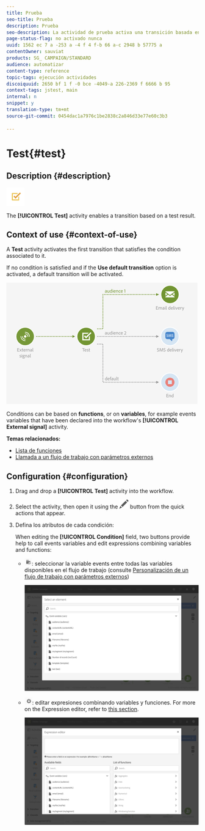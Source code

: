```yaml
---
title: Prueba
seo-title: Prueba
description: Prueba
seo-description: La actividad de prueba activa una transición basada en un resultado de prueba.
page-status-flag: no activado nunca
uuid: 1562 ec 7 a -253 a -4 f 4 f-b 66 a-c 2948 b 57775 a
contentOwner: sauviat
products: SG_ CAMPAIGN/STANDARD
audience: automatizar
content-type: reference
topic-tags: ejecución actividades
discoiquuid: 2650 bf 1 f -0 bce -4049-a 226-2369 f 6666 b 95
context-tags: jstest, main
internal: n
snippet: y
translation-type: tm+mt
source-git-commit: 0454dac1a7976c1be2838c2a846d33e77e60c3b3

---
```



# Test{#test}

## Description {#description}

![](assets/test.png)

The **[!UICONTROL Test]** activity enables a transition based on a test result.

## Context of use {#context-of-use}

A **Test** activity activates the first transition that satisfies the condition associated to it.

If no condition is satisfied and if the **Use default transition** option is activated, a default transition will be activated.

![](assets/wkf_test_activity_example.png)

Conditions can be based on **functions**, or on **variables**, for example events variables that have been declared into the workflow's **[!UICONTROL External signal]** activity.

**Temas relacionados:**

* [Lista de funciones](../../automating/using/list-of-functions.md)
* [Llamada a un flujo de trabajo con parámetros externos](../../automating/using/calling-a-workflow-with-external-parameters.md)

## Configuration {#configuration}

1. Drag and drop a **[!UICONTROL Test]** activity into the workflow.
1. Select the activity, then open it using the ![](assets/edit_darkgrey-24px.png) button from the quick actions that appear.
1. Defina los atributos de cada condición:

   When editing the **[!UICONTROL Condition]** field, two buttons provide help to call events variables and edit expressions combining variables and functions:

   * ![](assets/extsignal_picker.png): seleccionar la variable events entre todas las variables disponibles en el flujo de trabajo (consulte [Personalización de un flujo de trabajo con parámetros externos](../../automating/using/calling-a-workflow-with-external-parameters.md#customizing-a-workflow-with-external-parameters))

      ![](assets/wkf_test_activity_variables.png)

   * ![](assets/extsignal_expression_editor.png): editar expresiones combinando variables y funciones. For more on the Expression editor, refer to [this section](../../automating/using/advanced-expression-editing.md).

      ![](assets/wkf_test_activity_variables_expression.png)

